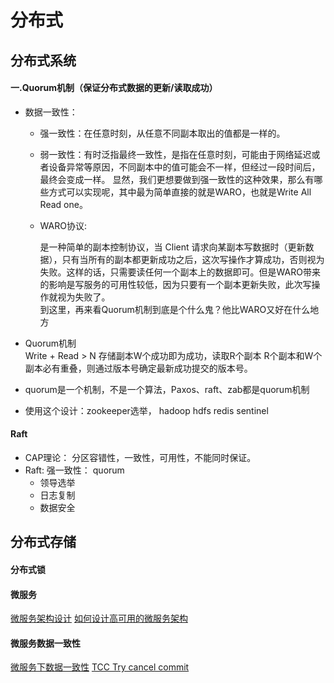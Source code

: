 # 分布式

## 分布式系统
#### 一.Quorum机制（保证分布式数据的更新/读取成功）
- 数据一致性：
  - 强一致性：在任意时刻，从任意不同副本取出的值都是一样的。
  - 弱一致性：有时泛指最终一致性，是指在任意时刻，可能由于网络延迟或者设备异常等原因，不同副本中的值可能会不一样，但经过一段时间后，最终会变成一样。
        显然，我们更想要做到强一致性的这种效果，那么有哪些方式可以实现呢，其中最为简单直接的就是WARO，也就是Write All Read one。
        
  - WARO协议:
  
      是一种简单的副本控制协议，当 Client 请求向某副本写数据时（更新数据），只有当所有的副本都更新成功之后，这次写操作才算成功，否则视为失败。这样的话，只需要读任何一个副本上的数据即可。但是WARO带来的影响是写服务的可用性较低，因为只要有一个副本更新失败，此次写操作就视为失败了。  
      到这里，再来看Quorum机制到底是个什么鬼？他比WARO又好在什么地方

- Quorum机制     
    Write + Read > N 存储副本W个成功即为成功，读取R个副本 R个副本和W个副本必有重叠，则通过版本号确定最新成功提交的版本号。
    
- quorum是一个机制，不是一个算法，Paxos、raft、zab都是quorum机制

- 使用这个设计：zookeeper选举， hadoop hdfs redis sentinel 

#### Raft
  - CAP理论： 分区容错性，一致性，可用性，不能同时保证。
  - Raft: 强一致性： quorum
    - 领导选举
    - 日志复制
    - 数据安全 

## 分布式存储

#### 分布式锁


#### 微服务
[微服务架构设计](https://www.cnblogs.com/wintersun/p/6219259.html)
[如何设计高可用的微服务架构](https://zhuanlan.zhihu.com/p/59265085)


#### 微服务数据一致性
[微服务下数据一致性](https://www.cnblogs.com/mahatmasmile/p/8530077.html)
[TCC Try cancel commit](https://www.cnblogs.com/jajian/p/10014145.html)

